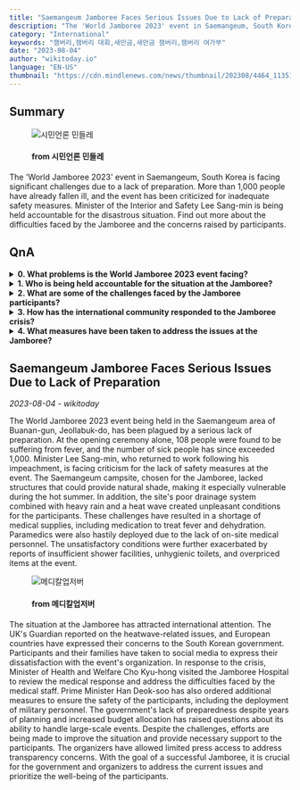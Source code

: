 ```yaml
---
title: "Saemangeum Jamboree Faces Serious Issues Due to Lack of Preparation"
description: "The 'World Jamboree 2023' event in Saemangeum, South Korea is facing significant challenges due to a lack of preparation. More than 1,000 people have already fallen ill, and the event has been criticized for inadequate safety measures. Minister of the Interior and Safety Lee Sang-min is being held accountable for the disastrous situation. Find out more about the difficulties faced by the Jamboree and the concerns raised by participants."
category: "International"
keywords: "잼버리,잼버리 대회,새만금,새만금 잼버리,잼버리 여가부"
date: "2023-08-04"
author: "wikitoday.io"
language: "EN-US"
thumbnail: "https://cdn.mindlenews.com/news/thumbnail/202308/4464_11351_1846_v150.jpg"
---
```


## Summary

<figure>
    <img src="https://cdn.mindlenews.com/news/thumbnail/202308/4464_11351_1846_v150.jpg" alt="시민언론 민들레" />
    <figcaption>
        <h4> from 시민언론 민들레</h4>
    </figcaption>
</figure>

The 'World Jamboree 2023' event in Saemangeum, South Korea is facing significant challenges due to a lack of preparation. More than 1,000 people have already fallen ill, and the event has been criticized for inadequate safety measures. Minister of the Interior and Safety Lee Sang-min is being held accountable for the disastrous situation. Find out more about the difficulties faced by the Jamboree and the concerns raised by participants.

## QnA

<details>
        <summary><b>0. What problems is the World Jamboree 2023 event facing?</b></summary>
        The event is facing a lack of preparation, leading to issues such as a high number of people falling ill, inadequate safety measures, and poor conditions at the campsite.
    </details>
    
<details>
        <summary><b>1. Who is being held accountable for the situation at the Jamboree?</b></summary>
        Minister of the Interior and Safety Lee Sang-min is being held accountable for the lack of safety measures and preparation at the event.
    </details>
    
<details>
        <summary><b>2. What are some of the challenges faced by the Jamboree participants?</b></summary>
        Participants have faced challenges such as a lack of shade at the campsite, poor drainage, shortage of medical supplies, insufficient shower facilities, unhygienic toilets, and overpriced items.
    </details>
    
<details>
    <summary><b>3. How has the international community responded to the Jamboree crisis?</b></summary>
    The UK's Guardian reported on the heatwave-related issues, and European countries have expressed their concerns to the South Korean government. Participants and their families have also expressed their dissatisfaction on social media.
</details>
    
<details>
    <summary><b>4. What measures have been taken to address the issues at the Jamboree?</b></summary>
    Minister of Health and Welfare Cho Kyu-hong visited the Jamboree Hospital to review the medical response. Prime Minister Han Deok-soo has ordered the deployment of military personnel for additional support and safety measures.
</details>

## Saemangeum Jamboree Faces Serious Issues Due to Lack of Preparation

_2023-08-04 - wikitoday_

The World Jamboree 2023 event being held in the Saemangeum area of Buanan-gun, Jeollabuk-do, has been plagued by a serious lack of preparation. At the opening ceremony alone, 108 people were found to be suffering from fever, and the number of sick people has since exceeded 1,000. Minister Lee Sang-min, who returned to work following his impeachment, is facing criticism for the lack of safety measures at the event. The Saemangeum campsite, chosen for the Jamboree, lacked structures that could provide natural shade, making it especially vulnerable during the hot summer. In addition, the site's poor drainage system combined with heavy rain and a heat wave created unpleasant conditions for the participants. These challenges have resulted in a shortage of medical supplies, including medication to treat fever and dehydration. Paramedics were also hastily deployed due to the lack of on-site medical personnel. The unsatisfactory conditions were further exacerbated by reports of insufficient shower facilities, unhygienic toilets, and overpriced items at the event.

<figure>
    <img src="http://cdn.monews.co.kr/news/thumbnail/202308/325623_92181_950_v150.jpg" alt="메디칼업저버" />
    <figcaption>
        <h4> from 메디칼업저버</h4>
    </figcaption>
</figure>

The situation at the Jamboree has attracted international attention. The UK's Guardian reported on the heatwave-related issues, and European countries have expressed their concerns to the South Korean government. Participants and their families have taken to social media to express their dissatisfaction with the event's organization. In response to the crisis, Minister of Health and Welfare Cho Kyu-hong visited the Jamboree Hospital to review the medical response and address the difficulties faced by the medical staff. Prime Minister Han Deok-soo has also ordered additional measures to ensure the safety of the participants, including the deployment of military personnel. The government's lack of preparedness despite years of planning and increased budget allocation has raised questions about its ability to handle large-scale events. Despite the challenges, efforts are being made to improve the situation and provide necessary support to the participants. The organizers have allowed limited press access to address transparency concerns. With the goal of a successful Jamboree, it is crucial for the government and organizers to address the current issues and prioritize the well-being of the participants.
